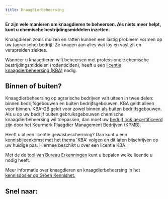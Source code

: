 ```yaml
---
title: Knaagdierbeheersing
---
```

**Er zijn vele manieren om knaagdieren te beheersen. Als niets meer helpt, kunt u chemische bestrijdingsmiddelen inzetten.**

Knaagdieren zoals muizen en ratten kunnen een lastig probleem vormen op uw (agrarische) bedrijf. Ze knagen aan alles wat los en vast zit en verspreiden ziektes. 

Wanneer u knaagdieren wilt beheersen met professionele chemische bestrijdingsmiddelen (rodenticiden), heeft u een [licentie knaagdierbeheersing (KBA)](http://erkenning/licenties/welke-licenties-zijn-er/licentie-knaagdierbeheersing-op-agrarische-bedrijven) nodig. 

## Binnen of buiten?

Knaagdierbeheersing op agrarische bedrijven
 valt uiteen in twee delen: binnen bedrijfsgebouwen
 en buiten bedrijfsgebouwen.
 KBA geldt alleen voor binnen.
 KBA-GB geldt voor zowel binnen als buiten
 bedrijfsgebouwen.
 Als u op uw bedrijf buiten gebruiksgebouwen chemische knaagdierbeheersing wil toepassen, dan moet uw [bedrijf ook gecertificeerd](/wat-wij-doen/KBA-GB-gecertificeerde-bedrijven) zijn door het Keurmerk Plaagdier Management Bedrijven (KPMB).

Heeft u al een licentie gewasbescherming? Dan kunt u een kennisbijeenkomst met het thema 'KBA' volgen en dit laten bijschrijven op uw huidige pas. Hiermee beschikt u over een licentie KBA.

Met de de [tool van Bureau Erkenningen](/licenties/welke-licentie-heb-ik-nodig) kunt u bepalen welke licentie u nodig heeft.

Meer informatie over knaagdieren en knaagdierbeheersing in het [kennisdosier op Groen Kennisnet.](https://www.groenkennisnet.nl/nl/groenkennisnet/show/dossier-knaagdierbeheersing.htm)

## Snel naar:

<link-container>
<link-button link='{"name": "Welke licentie heb ik nodig?","url": "/licenties/welke-licentie-heb-ik-nodig"}' ></link-button>
<link-button link='{"name": "Licentie aanvragen","url": "/licenties/licentie-aanvragen"}' ></link-button>
<link-button link='{"name": "Wetten en regels","url": "/licenties/wetten-en-regels"}' ></link-button>
</link-container>
